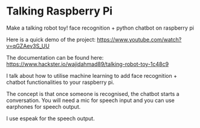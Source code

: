 # Talking Raspberry Pi
Make a talking robot toy!
face recognition + python chatbot on raspberry pi


Here is a quick demo of the project:
https://www.youtube.com/watch?v=qGZAev3S_UU

The documentation can be found here:
https://www.hackster.io/wajidahmad89/talking-robot-toy-1c48c9

I talk about how to utilise machine learning to add face recognition + chatbot functionalities to your raspberry pi.

The concept is that once someone is recognised, the chatbot starts a conversation.
You will need a mic for speech input and you can use earphones for speech output.

I use espeak for the speech output.


